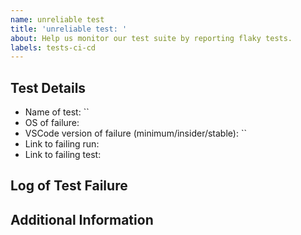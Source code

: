 ```yaml
---
name: unreliable test
title: 'unreliable test: '
about: Help us monitor our test suite by reporting flaky tests.
labels: tests-ci-cd
---
```


## Test Details

-   Name of test: ``
-   OS of failure:
-   VSCode version of failure (minimum/insider/stable): ``
-   Link to failing run:
-   Link to failing test:

## Log of Test Failure

## Additional Information
